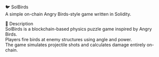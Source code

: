 🐦 SolBirds         
A simple on-chain Angry Birds-style game written in Solidity.    
      
🎯 Description   
SolBirds is a blockchain-based physics puzzle game inspired by Angry Birds.      
Players fire birds at enemy structures using angle and power.          
The game simulates projectile shots and calculates damage entirely on-chain.          
   
